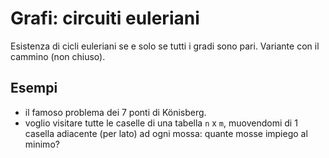 # Grafi: circuiti euleriani

Esistenza di cicli euleriani se e solo se tutti i gradi sono pari. Variante con il cammino (non chiuso).


## Esempi

- il famoso problema dei 7 ponti di Könisberg.
- voglio visitare tutte le caselle di una tabella `n` x `m`, muovendomi di 1 casella adiacente (per lato) ad ogni mossa: quante mosse impiego al minimo?
